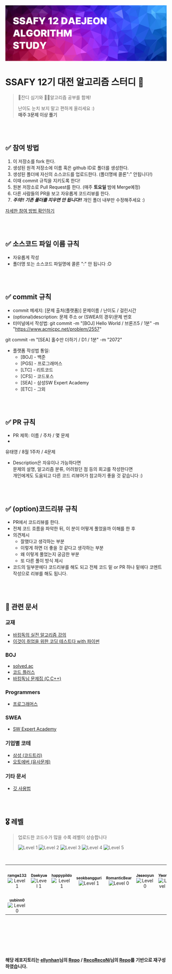 ![img](./.source/logo.png)
---
# SSAFY 12기 대전 알고리즘 스터디 📝
> 🌱잔디 심기와 ✍🏻알고리즘 공부를 함께!
> 
> 난이도 눈치 보지 말고 편하게 올리세요 \:)   
> **매주 3문제 이상 풀기**   



<br />
<br />

## ✅ 참여 방법
1. 이 저장소를 fork 한다.
2. 생성된 원격 저장소에 이름 혹은 github ID로 폴더를 생성한다.
3. 생성된 폴더에 자신의 소스코드를 업로드한다. (폴더명에 콜론":" 안됩니다!)
4. 이때 commit 규칙을 지키도록 한다!
5. 원본 저장소로 Pull Request를 한다. (매주 **토요일** 밤에 Merge예정)
6. 다른 사람들의 PR을 보고 자유롭게 코드리뷰를 한다.
7. ***주의!! 기존 폴더를 지우면 안 됩니다!!*** 개인 폴더 내부만 수정해주세요 :)

[자세한 참여 방법 확인하기](http://chestnut-license-d1d.notion.site/f725046113014e7ab7d8e0cd04b49fce?pvs=25)

<br />
<br />

## ✅ 소스코드 파일 이름 규칙
- 자유롭게 작성 
- 폴더명 또는 소스코드 파일명에 콜론 ":" 안 됩니다 :D

<br />
<br />

## ✅ commit 규칙
- commit 메세지: [문제 출처(플랫폼)] 문제이름 / 난이도 / 걸린시간 
- (optional)description: 문제 주소 or (SWEA의 경우)문제 번호 
- 터미널에서 작성법: 
git commit -m "[BOJ] Hello World / 브론즈5 / 1분" -m "https://www.acmicpc.net/problem/2557"

git commit -m "[SEA] 홀수만 더하기 / D1 / 1분" -m "2072"

- 플랫폼 작성법 통일: 
  * [BOJ] - 백준 
  * [PGS] - 프로그래머스
  * [LTC] - 리트코드
  * [CFS] - 코드포스
  * [SEA] - 삼성SW Expert Academy
  * [ETC] - 그외

<br />
<br />

## ✅ PR 규칙
- PR 제목: 이름 / 주차 / 몇 문제
-  
유태영 / 8월 1주차 / 4문제

-  Description은 자유이나 가능하다면   
문제의 설명, 알고리즘 분류, 어려웠던 점 등의 회고를 작성한다면   
개인에게도 도움되고 다른 코드 리뷰어가 참고하기 좋을 것 같습니다 :)


<br />
<br />

## ✅ (option)코드리뷰 규칙
- PR에서 코드리뷰를 한다.
- 전체 코드 흐름을 파악한 뒤, 이 분이 어떻게 풀었을까 이해를 한 후 
- 의견제시
  -   잘했다고 생각하는 부분
  -   이렇게 하면 더 좋을 것 같다고 생각하는 부분
  -   왜 이렇게 풀었는지 궁금한 부분
  -   또 다른 풀이 방식 제시
- 코드의 일부분에다 코드리뷰를 해도 되고 전체 코드 밑 or PR 하나 밑에다 코멘트 작성으로 리뷰를 해도 됩니다.

<br />
<br />

## 📂 관련 문서
### 교재
- [바킹독의 실전 알고리즘 강의](https://www.youtube.com/playlist?list=PLtqbFd2VIQv4O6D6l9HcD732hdrnYb6CY)
- [이것이 취업을 위한 코딩 테스트다 with 파이썬](https://www.yes24.com/Product/Goods/91433923)

### BOJ
- [solved.ac](https://solved.ac/problems/level)
- [코드 플러스](https://www.acmicpc.net/lectures)
- [바킹독님 문제집 (C,C++)](https://github.com/encrypted-def/basic-algo-lecture) 

### Programmers
- [프로그래머스](https://school.programmers.co.kr/learn/challenges?tab=all_challenges&order=acceptance_desc&page=2&languages=python3&levels=2%2C3)

### SWEA
- [SW Expert Academy](https://swexpertacademy.com/main/code/problem/problemList.do?problemLevel=1&contestProbId=&categoryId=&categoryType=&problemTitle=&orderBy=FIRST_REG_DATETIME&selectCodeLang=PYTHON&select-1=4&pageSize=10&pageIndex=1)

### 기업별 코테
- [삼성 (코드트리)](https://www.codetree.ai/training-field/frequent-problems/company/samsung/problems)
- [오토에버 (유사문제)](http://chestnut-license-d1d.notion.site/a1388a0203f742028b2e6d6b7b8d2870?pvs=74)

### 기타 문서
- [깃 사용법](https://gin-girin-grim.tistory.com/10)
  
<br />
<br />

## 🎖️ 레벨
> 업로드한 코드수가 많을 수록 레벨이 상승합니다
>
>    <img src="https://img.shields.io/badge/LEVEL-1-blue?style=flat-square" alt="Level 1"/>  <img src="https://img.shields.io/badge/LEVEL-2-brightgreen?style=flat-square" alt="Level 2"/> <img src="https://img.shields.io/badge/LEVEL-3-orange?style=flat-square" alt="Level 3"/> <img src="https://img.shields.io/badge/LEVEL-4-red?style=flat-square" alt="Level 4"/> <img src="https://img.shields.io/badge/LEVEL-5-purple?style=flat-square" alt="Level 5"/>

<br />
<table>
<tr>

  <td align="center">
    <a href="https://github.com/ramge132">
      <img src="https://avatars.githubusercontent.com/u/88639688?v=4" width="100px;" alt=""/><br />
      <sub><b>ramge132</b></sub>
    </a>
    <br />
    <img src="https://img.shields.io/badge/LEVEL-1-blue?style=flat-square" alt="Level 1"/>
  </td>

  <td align="center">
    <a href="https://github.com/Daekyue">
      <img src="https://avatars.githubusercontent.com/u/90326779?v=4" width="100px;" alt=""/><br />
      <sub><b>Daekyue</b></sub>
    </a>
    <br />
    <img src="https://img.shields.io/badge/LEVEL-1-blue?style=flat-square" alt="Level 1"/>
  </td>

  <td align="center">
    <a href="https://github.com/happypildo">
      <img src="https://avatars.githubusercontent.com/u/175089976?v=4" width="100px;" alt=""/><br />
      <sub><b>happypildo</b></sub>
    </a>
    <br />
    <img src="https://img.shields.io/badge/LEVEL-1-blue?style=flat-square" alt="Level 1"/>
  </td>

  <td align="center">
    <a href="https://github.com/seokbangguri">
      <img src="https://avatars.githubusercontent.com/u/34706061?v=4" width="100px;" alt=""/><br />
      <sub><b>seokbangguri</b></sub>
    </a>
    <br />
    <img src="https://img.shields.io/badge/LEVEL-1-blue?style=flat-square" alt="Level 1"/>
  </td>

  <td align="center">
    <a href="https://github.com/RomanticBear">
      <img src="https://avatars.githubusercontent.com/u/146941970?v=4" width="100px;" alt=""/><br />
      <sub><b>RomanticBear</b></sub>
    </a>
    <br />
    <img src="https://img.shields.io/badge/LEVEL-0-lightgrey?style=flat-square" alt="Level 0"/> 
  </td>

  <td align="center">
    <a href="https://github.com/Jeseoyun">
      <img src="https://avatars.githubusercontent.com/u/56038425?v=4" width="100px;" alt=""/><br />
      <sub><b>Jeseoyun</b></sub>
    </a>
    <br />
    <img src="https://img.shields.io/badge/LEVEL-0-lightgrey?style=flat-square" alt="Level 0"/>
  </td>

  <td align="center">
    <a href="https://github.com/Yeonri">
      <img src="https://avatars.githubusercontent.com/u/121929375?v=4" width="100px;" alt=""/><br />
      <sub><b>Yeonri</b></sub>
    </a>
    <br />
    <img src="https://img.shields.io/badge/LEVEL-0-lightgrey?style=flat-square" alt="Level 0"/>
  </td>

</tr>

<tr>

  <td align="center">
    <a href="https://github.com/uubinn0">
      <img src="https://avatars.githubusercontent.com/u/137497758?v=4" width="100px;" alt=""/><br />
      <sub><b>uubinn0</b></sub>
    </a>
    <br />
    <img src="https://img.shields.io/badge/LEVEL-0-lightgrey?style=flat-square" alt="Level 0"/>
  </td>

</tr>
</table>


  
<br />
<br />
<br />
<br />
<br />
<br />



**해당 레포지토리는 [ellynhan](http://github.com/ellynhan/challenge100-codingtest-study)님의 [Repo](https://github.com/ellynhan/challenge100-codingtest-study) / [RecoRecoNi](https://github.com/RecoRecoNi)님의 [Repo](https://github.com/RecoRecoNi/Algorithm-Study)를 기반으로 재구성하였습니다.**